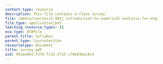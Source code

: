 ```yaml
---
content_type: resource
description: This file contains a class survey.
file: /media/courses/2-993j-introduction-to-numerical-analysis-for-engineering-13-002j-spring-2005/9d1aa9e2f27bfc122715c70e83bac8c4_survey.pdf
file_type: application/pdf
learning_resource_types: []
ocw_type: OCWFile
parent_title: Syllabus
parent_type: CourseSection
resourcetype: Document
title: survey.pdf
uid: 9d1aa9e2-f27b-fc12-2715-c70e83bac8c4
---
```

